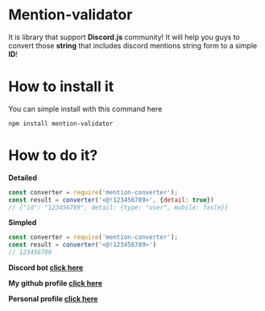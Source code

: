 # Mention-validator
It is library that support **Discord.js** community!
It will help you guys to convert those **string** that includes discord mentions string form to a simple **ID**!

# How to install it
You can simple install with this command here
```console
npm install mention-validator
```

# How to do it?

**Detailed**
```js
const converter = require('mention-converter');
const result = converter('<@!123456789>', {detail: true})
// {"id": "123456789", detail: {type: "user", mobile: fasle}}
```

**Simpled**
```js
const converter = require('mention-converter');
const result = converter('<@!123456789>')
// 123456789
```

**Discord bot [click here](https://moddy.js.org)**

**My github profile [click here](https://github.com/CutieCat6778)**

**Personal profile [click here](https://moddy.js.org/owner)**
